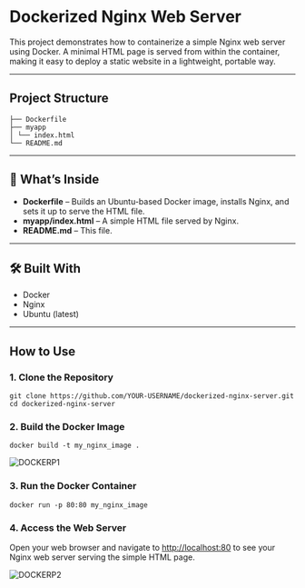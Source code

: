 #  Dockerized Nginx Web Server

This project demonstrates how to containerize a simple Nginx web server using Docker. A minimal HTML page is served from within the container, making it easy to deploy a static website in a lightweight, portable way.

---

##  Project Structure

```
├── Dockerfile
├── myapp
│ └── index.html
└── README.md
```

---

## 📄 What’s Inside

- **Dockerfile** – Builds an Ubuntu-based Docker image, installs Nginx, and sets it up to serve the HTML file.
- **myapp/index.html** – A simple HTML file served by Nginx.
- **README.md** – This file.

---

## 🛠 Built With

- Docker
- Nginx
- Ubuntu (latest)

---

##  How to Use

### 1. Clone the Repository

```
git clone https://github.com/YOUR-USERNAME/dockerized-nginx-server.git
cd dockerized-nginx-server
```

### 2. Build the Docker Image

```
docker build -t my_nginx_image .
```

![DOCKERP1](https://github.com/user-attachments/assets/b204ed01-c3eb-401f-b746-2a6b79402e0f)

### 3. Run the Docker Container

```
docker run -p 80:80 my_nginx_image
```

### 4. Access the Web Server

Open your web browser and navigate to [http://localhost:80](http://localhost:80) to see your Nginx web server serving the simple HTML page.


![DOCKERP2](https://github.com/user-attachments/assets/19a2f421-ee13-4aa1-8b3d-c344a80053ae)
